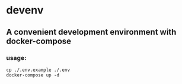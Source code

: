 # devenv

## A convenient development environment with docker-compose

### usage:

```shell=
cp ./.env.example ./.env
docker-compose up -d
```
